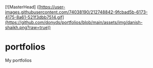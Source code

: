 [![MasterHead] ([https://user-images.githubusercontent.com/74038190/212748842-9fcbad5b-6173-4175-8a61-521f3dbb7514.gif](https://github.com/donyds/portfolios/blob/main/assets/img/danish-shaikh.png?raw=true))

# portfolios
 My portfolios
